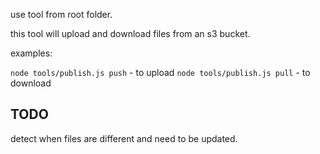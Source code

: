 use tool from root folder.

this tool will upload and download files from an s3 bucket.

examples:

`node tools/publish.js push` - to upload
`node tools/publish.js pull` - to download

## TODO
detect when files are different and need to be updated.